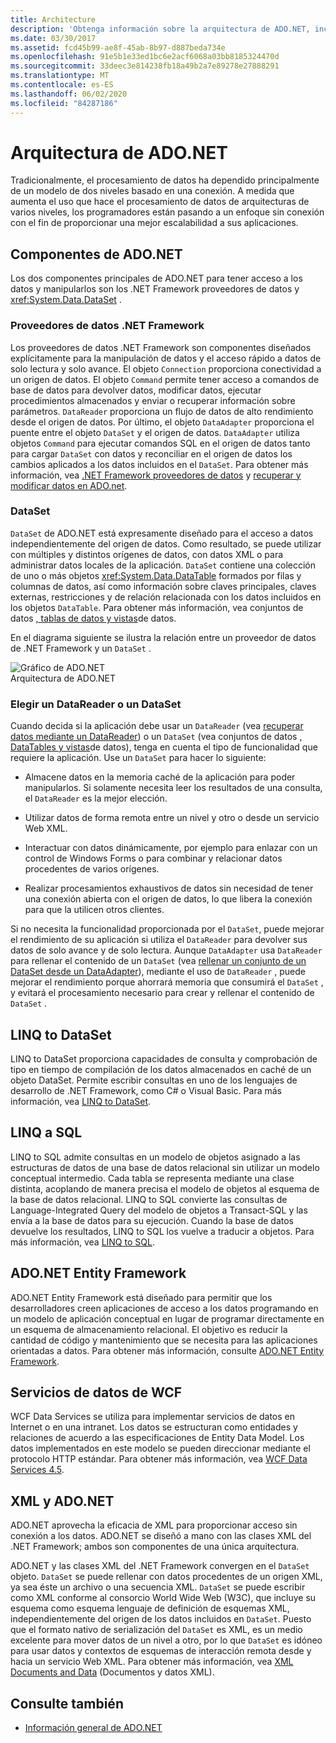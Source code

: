 ```yaml
---
title: Architecture
description: 'Obtenga información sobre la arquitectura de ADO.NET, incluidos los dos componentes principales para tener acceso a los datos y manipularlos: el .NET Framework proveedores de datos y el conjunto de datos.'
ms.date: 03/30/2017
ms.assetid: fcd45b99-ae8f-45ab-8b97-d887beda734e
ms.openlocfilehash: 91e5b1e33ed1bc6e2acf6068a03bb8185324470d
ms.sourcegitcommit: 33deec3e814238fb18a49b2a7e89278e27888291
ms.translationtype: MT
ms.contentlocale: es-ES
ms.lasthandoff: 06/02/2020
ms.locfileid: "84287186"
---
```

# <a name="adonet-architecture"></a>Arquitectura de ADO.NET
Tradicionalmente, el procesamiento de datos ha dependido principalmente de un modelo de dos niveles basado en una conexión. A medida que aumenta el uso que hace el procesamiento de datos de arquitecturas de varios niveles, los programadores están pasando a un enfoque sin conexión con el fin de proporcionar una mejor escalabilidad a sus aplicaciones.  
  
## <a name="adonet-components"></a>Componentes de ADO.NET  
 Los dos componentes principales de ADO.NET para tener acceso a los datos y manipularlos son los .NET Framework proveedores de datos y <xref:System.Data.DataSet> .  
  
### <a name="net-framework-data-providers"></a>Proveedores de datos .NET Framework  
 Los proveedores de datos .NET Framework son componentes diseñados explícitamente para la manipulación de datos y el acceso rápido a datos de solo lectura y solo avance. El objeto `Connection` proporciona conectividad a un origen de datos. El objeto `Command` permite tener acceso a comandos de base de datos para devolver datos, modificar datos, ejecutar procedimientos almacenados y enviar o recuperar información sobre parámetros. `DataReader` proporciona un flujo de datos de alto rendimiento desde el origen de datos. Por último, el objeto `DataAdapter` proporciona el puente entre el objeto `DataSet` y el origen de datos. `DataAdapter` utiliza objetos `Command` para ejecutar comandos SQL en el origen de datos tanto para cargar `DataSet` con datos y reconciliar en el origen de datos los cambios aplicados a los datos incluidos en el `DataSet`. Para obtener más información, vea [.NET Framework proveedores de datos](data-providers.md) y [recuperar y modificar datos en ADO.net](retrieving-and-modifying-data.md).  
  
### <a name="the-dataset"></a>DataSet  
 `DataSet` de ADO.NET está expresamente diseñado para el acceso a datos independientemente del origen de datos. Como resultado, se puede utilizar con múltiples y distintos orígenes de datos, con datos XML o para administrar datos locales de la aplicación. `DataSet` contiene una colección de uno o más objetos <xref:System.Data.DataTable> formados por filas y columnas de datos, así como información sobre claves principales, claves externas, restricciones y de relación relacionada con los datos incluidos en los objetos `DataTable`. Para obtener más información, vea conjuntos de datos [, tablas de datos y vistas](./dataset-datatable-dataview/index.md)de datos.  
  
 En el diagrama siguiente se ilustra la relación entre un proveedor de datos de .NET Framework y un `DataSet` .  
  
 ![Gráfico de ADO.NET](./media/ado-1-bpuedev11.png "ado_1_bpuedev11")  
Arquitectura de ADO.NET  
  
### <a name="choosing-a-datareader-or-a-dataset"></a>Elegir un DataReader o un DataSet  
 Cuando decida si la aplicación debe usar un `DataReader` (vea [recuperar datos mediante un DataReader](retrieving-data-using-a-datareader.md)) o un `DataSet` (vea conjuntos de datos [, DataTables y vistas](./dataset-datatable-dataview/index.md)de datos), tenga en cuenta el tipo de funcionalidad que requiere la aplicación. Use un `DataSet` para hacer lo siguiente:  
  
- Almacene datos en la memoria caché de la aplicación para poder manipularlos. Si solamente necesita leer los resultados de una consulta, el `DataReader` es la mejor elección.  
  
- Utilizar datos de forma remota entre un nivel y otro o desde un servicio Web XML.  
  
- Interactuar con datos dinámicamente, por ejemplo para enlazar con un control de Windows Forms o para combinar y relacionar datos procedentes de varios orígenes.  
  
- Realizar procesamientos exhaustivos de datos sin necesidad de tener una conexión abierta con el origen de datos, lo que libera la conexión para que la utilicen otros clientes.  
  
 Si no necesita la funcionalidad proporcionada por el `DataSet`, puede mejorar el rendimiento de su aplicación si utiliza el `DataReader` para devolver sus datos de solo avance y de solo lectura. Aunque `DataAdapter` usa `DataReader` para rellenar el contenido de un `DataSet` (vea [rellenar un conjunto de un DataSet desde un DataAdapter](populating-a-dataset-from-a-dataadapter.md)), mediante el uso de `DataReader` , puede mejorar el rendimiento porque ahorrará memoria que consumirá el `DataSet` , y evitará el procesamiento necesario para crear y rellenar el contenido de `DataSet` .  
  
## <a name="linq-to-dataset"></a>LINQ to DataSet  
 LINQ to DataSet proporciona capacidades de consulta y comprobación de tipo en tiempo de compilación de los datos almacenados en caché de un objeto DataSet. Permite escribir consultas en uno de los lenguajes de desarrollo de .NET Framework, como C# o Visual Basic. Para más información, vea [LINQ to DataSet](linq-to-dataset.md).  
  
## <a name="linq-to-sql"></a>LINQ a SQL  
 LINQ to SQL admite consultas en un modelo de objetos asignado a las estructuras de datos de una base de datos relacional sin utilizar un modelo conceptual intermedio. Cada tabla se representa mediante una clase distinta, acoplando de manera precisa el modelo de objetos al esquema de la base de datos relacional. LINQ to SQL convierte las consultas de Language-Integrated Query del modelo de objetos a Transact-SQL y las envía a la base de datos para su ejecución. Cuando la base de datos devuelve los resultados, LINQ to SQL los vuelve a traducir a objetos. Para más información, vea [LINQ to SQL](./sql/linq/index.md).  
  
## <a name="adonet-entity-framework"></a>ADO.NET Entity Framework  
 ADO.NET Entity Framework está diseñado para permitir que los desarrolladores creen aplicaciones de acceso a los datos programando en un modelo de aplicación conceptual en lugar de programar directamente en un esquema de almacenamiento relacional. El objetivo es reducir la cantidad de código y mantenimiento que se necesita para las aplicaciones orientadas a datos. Para obtener más información, consulte [ADO.NET Entity Framework](./ef/index.md).  
  
## <a name="wcf-data-services"></a>Servicios de datos de WCF  
 WCF Data Services se utiliza para implementar servicios de datos en Internet o en una intranet. Los datos se estructuran como entidades y relaciones de acuerdo a las especificaciones de Entity Data Model. Los datos implementados en este modelo se pueden direccionar mediante el protocolo HTTP estándar. Para obtener más información, vea [WCF Data Services 4.5](../wcf/index.md).  
  
## <a name="xml-and-adonet"></a>XML y ADO.NET  
 ADO.NET aprovecha la eficacia de XML para proporcionar acceso sin conexión a los datos. ADO.NET se diseñó a mano con las clases XML del .NET Framework; ambos son componentes de una única arquitectura.  
  
 ADO.NET y las clases XML del .NET Framework convergen en el `DataSet` objeto. `DataSet` se puede rellenar con datos procedentes de un origen XML, ya sea éste un archivo o una secuencia XML. `DataSet` se puede escribir como XML conforme al consorcio World Wide Web (W3C), que incluye su esquema como esquema lenguaje de definición de esquemas XML, independientemente del origen de los datos incluidos en `DataSet`. Puesto que el formato nativo de serialización del `DataSet` es XML, es un medio excelente para mover datos de un nivel a otro, por lo que `DataSet` es idóneo para usar datos y contextos de esquemas de interacción remota desde y hacia un servicio Web XML. Para obtener más información, vea [XML Documents and Data](../../../standard/data/xml/index.md) (Documentos y datos XML).  
  
## <a name="see-also"></a>Consulte también

- [Información general de ADO.NET](ado-net-overview.md)

